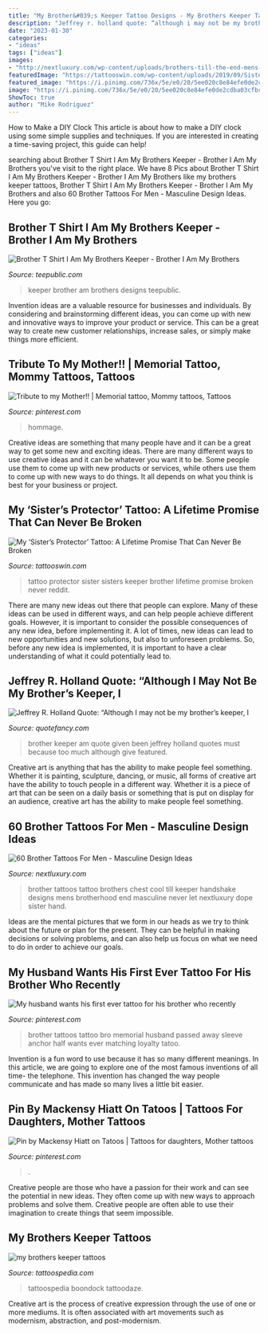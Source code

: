 ```yaml
---
title: "My Brother&#039;s Keeper Tattoo Designs - My Brothers Keeper Tattoos"
description: "Jeffrey r. holland quote: “although i may not be my brother’s keeper, i"
date: "2023-01-30"
categories:
- "ideas"
tags: ["ideas"]
images:
- "http://nextluxury.com/wp-content/uploads/brothers-till-the-end-mens-handshake-chest-tattoos.jpg"
featuredImage: "https://tattooswin.com/wp-content/uploads/2019/09/Sisters-Protector-Tattoo-1.jpg"
featured_image: "https://i.pinimg.com/736x/5e/e0/20/5ee020c8e84efe0de2cdba03cfbca601--tribute-mothers.jpg"
image: "https://i.pinimg.com/736x/5e/e0/20/5ee020c8e84efe0de2cdba03cfbca601--tribute-mothers.jpg"
ShowToc: true
author: "Mike Rodriguez"
---
```



How to Make a DIY Clock
This article is about how to make a DIY clock using some simple supplies and techniques. If you are interested in creating a time-saving project, this guide can help!

	

		
searching about Brother T Shirt I Am My Brothers Keeper - Brother I Am My Brothers you've visit to the right place. We have 8 Pics about Brother T Shirt I Am My Brothers Keeper - Brother I Am My Brothers like my brothers keeper tattoos, Brother T Shirt I Am My Brothers Keeper - Brother I Am My Brothers and also 60 Brother Tattoos For Men - Masculine Design Ideas. Here you go:
		
    
## Brother T Shirt I Am My Brothers Keeper - Brother I Am My Brothers

<img loading=lazy src="https://res.cloudinary.com/teepublic/image/private/s--jz6MF5M6--/t_Preview/b_rgb:191919,c_lpad,f_jpg,h_630,q_90,w_1200/v1545449989/production/designs/3800912_0.jpg" onerror="this.onerror=null;this.src='https://tse1.mm.bing.net/th?id=OIP.ZFKjOA9E7Nxrepr-CgrYOwHaD4&amp;pid=15.1';" alt="Brother T Shirt I Am My Brothers Keeper - Brother I Am My Brothers">

_Source: teepublic.com_

>keeper brother am brothers designs teepublic. 

	

Invention ideas are a valuable resource for businesses and individuals. By considering and brainstorming different ideas, you can come up with new and innovative ways to improve your product or service. This can be a great way to create new customer relationships, increase sales, or simply make things more efficient.

    
## Tribute To My Mother!! | Memorial Tattoo, Mommy Tattoos, Tattoos

<img loading=lazy src="https://i.pinimg.com/736x/5e/e0/20/5ee020c8e84efe0de2cdba03cfbca601--tribute-mothers.jpg" onerror="this.onerror=null;this.src='https://tse1.mm.bing.net/th?id=OIP.TBgq7ApO9JTofNSiyXj7UAHaLg&amp;pid=15.1';" alt="Tribute to my Mother!! | Memorial tattoo, Mommy tattoos, Tattoos">

_Source: pinterest.com_

>hommage. 

	

Creative ideas are something that many people have and it can be a great way to get some new and exciting ideas. There are many different ways to use creative ideas and it can be whatever you want it to be. Some people use them to come up with new products or services, while others use them to come up with new ways to do things. It all depends on what you think is best for your business or project.

    
## My ‘Sister’s Protector’ Tattoo: A Lifetime Promise That Can Never Be Broken

<img loading=lazy src="https://tattooswin.com/wp-content/uploads/2019/09/Sisters-Protector-Tattoo-1.jpg" onerror="this.onerror=null;this.src='https://tse3.mm.bing.net/th?id=OIP.c7VawknXGCgy9CQWlq2BHgHaEi&amp;pid=15.1';" alt="My ‘Sister’s Protector’ Tattoo: A Lifetime Promise That Can Never Be Broken">

_Source: tattooswin.com_

>tattoo protector sister sisters keeper brother lifetime promise broken never reddit. 

	

There are many new ideas out there that people can explore. Many of these ideas can be used in different ways, and can help people achieve different goals. However, it is important to consider the possible consequences of any new idea, before implementing it. A lot of times, new ideas can lead to new opportunities and new solutions, but also to unforeseen problems. So, before any new idea is implemented, it is important to have a clear understanding of what it could potentially lead to.

    
## Jeffrey R. Holland Quote: “Although I May Not Be My Brother’s Keeper, I

<img loading=lazy src="https://quotefancy.com/media/wallpaper/3840x2160/791291-Jeffrey-R-Holland-Quote-Although-I-may-not-be-my-brother-s-keeper.jpg" onerror="this.onerror=null;this.src='https://tse1.mm.bing.net/th?id=OIP.XIgKNYjRWn3sZg9Oq7bjmwHaEK&amp;pid=15.1';" alt="Jeffrey R. Holland Quote: “Although I may not be my brother’s keeper, I">

_Source: quotefancy.com_

>brother keeper am quote given been jeffrey holland quotes must because too much although give featured. 

	

Creative art is anything that has the ability to make people feel something. Whether it is painting, sculpture, dancing, or music, all forms of creative art have the ability to touch people in a different way. Whether it is a piece of art that can be seen on a daily basis or something that is put on display for an audience, creative art has the ability to make people feel something.

    
## 60 Brother Tattoos For Men - Masculine Design Ideas

<img loading=lazy src="http://nextluxury.com/wp-content/uploads/brothers-till-the-end-mens-handshake-chest-tattoos.jpg" onerror="this.onerror=null;this.src='https://tse1.mm.bing.net/th?id=OIP.Hy-DM5_NHAzUi6EJcJ6AYAHaHa&amp;pid=15.1';" alt="60 Brother Tattoos For Men - Masculine Design Ideas">

_Source: nextluxury.com_

>brother tattoos tattoo brothers chest cool till keeper handshake designs mens brotherhood end masculine never let nextluxury dope sister hand. 

	

Ideas are the mental pictures that we form in our heads as we try to think about the future or plan for the present. They can be helpful in making decisions or solving problems, and can also help us focus on what we need to do in order to achieve our goals.

    
## My Husband Wants His First Ever Tattoo For His Brother Who Recently

<img loading=lazy src="https://i.pinimg.com/originals/f2/86/67/f286677501aab1057838a4d3e103f52c.jpg" onerror="this.onerror=null;this.src='https://tse4.mm.bing.net/th?id=OIP.Ua8a6ZpGrEOfhUcRRK0UegHaHa&amp;pid=15.1';" alt="My husband wants his first ever tattoo for his brother who recently">

_Source: pinterest.com_

>brother tattoos tattoo bro memorial husband passed away sleeve anchor half wants ever matching loyalty tatoo. 

	

Invention is a fun word to use because it has so many different meanings. In this article, we are going to explore one of the most famous inventions of all time- the telephone. This invention has changed the way people communicate and has made so many lives a little bit easier.

    
## Pin By Mackensy Hiatt On Tatoos | Tattoos For Daughters, Mother Tattoos

<img loading=lazy src="https://i.pinimg.com/736x/ad/88/d9/ad88d95b69b13da397f7f12c8bbd5fbb.jpg" onerror="this.onerror=null;this.src='https://tse1.mm.bing.net/th?id=OIP.OaQalj-UzskmS2l2iGiBRAHaJP&amp;pid=15.1';" alt="Pin by Mackensy Hiatt on Tatoos | Tattoos for daughters, Mother tattoos">

_Source: pinterest.com_

>. 

	

Creative people are those who have a passion for their work and can see the potential in new ideas. They often come up with new ways to approach problems and solve them. Creative people are often able to use their imagination to create things that seem impossible.

    
## My Brothers Keeper Tattoos

<img loading=lazy src="https://tattoospedia.com/wp-content/uploads/2015/08/my-brothers-keeper-tattoo-03-400x400.jpg" onerror="this.onerror=null;this.src='https://tse2.mm.bing.net/th?id=OIP.gw24vFWZ8yyTPpHvm71PHQAAAA&amp;pid=15.1';" alt="my brothers keeper tattoos">

_Source: tattoospedia.com_

>tattoospedia boondock tattoodaze. 

	

Creative art is the process of creative expression through the use of one or more mediums. It is often associated with art movements such as modernism, abstraction, and post-modernism.

